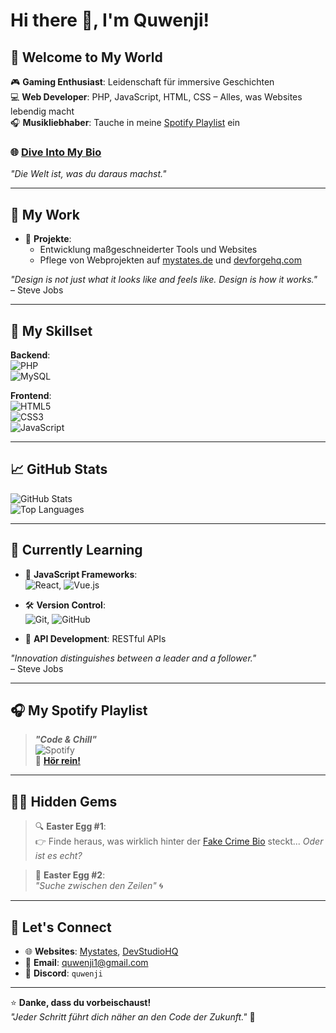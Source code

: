 # Hi there 👋, I'm Quwenji!

## 🌌 Welcome to My World  
🎮 **Gaming Enthusiast**: Leidenschaft für immersive Geschichten  
💻 **Web Developer**: PHP, JavaScript, HTML, CSS – Alles, was Websites lebendig macht  
🎧 **Musikliebhaber**: Tauche in meine [Spotify Playlist](https://open.spotify.com/playlist/4oryQukeSuIhA4lVIjtfwE?si=c40c981658384b80) ein  

### 🌐 **[Dive Into My Bio](https://fakecrime.bio/quwenji)**  
_"Die Welt ist, was du daraus machst."_  

---

## 💼 My Work  
- 🌟 **Projekte**:  
  - Entwicklung maßgeschneiderter Tools und Websites  
  - Pflege von Webprojekten auf [mystates.de](https://mystates.de) und [devforgehq.com](https://devforgehq.com)  

*"Design is not just what it looks like and feels like. Design is how it works."*  
– Steve Jobs  

---

## 🔧 My Skillset  
**Backend**:  
![PHP](https://img.shields.io/badge/PHP-000?style=flat&logo=php&logoColor=white)  
![MySQL](https://img.shields.io/badge/MySQL-4479A1?style=flat&logo=mysql&logoColor=white)  

**Frontend**:  
![HTML5](https://img.shields.io/badge/HTML5-E34F26?style=flat&logo=html5&logoColor=white)  
![CSS3](https://img.shields.io/badge/CSS3-1572B6?style=flat&logo=css3&logoColor=white)  
![JavaScript](https://img.shields.io/badge/JavaScript-F7DF1E?style=flat&logo=javascript&logoColor=black)  

---

## 📈 GitHub Stats  
![GitHub Stats](https://github-readme-stats.vercel.app/api?username=Quwenji&show_icons=true&theme=radical)  
![Top Languages](https://github-readme-stats.vercel.app/api/top-langs/?username=Quwenji&layout=compact&theme=radical)  

---

## 🎯 Currently Learning  
- 🌟 **JavaScript Frameworks**:  
  ![React](https://img.shields.io/badge/React-61DAFB?style=flat&logo=react&logoColor=white), ![Vue.js](https://img.shields.io/badge/Vue.js-4FC08D?style=flat&logo=vue.js&logoColor=white)  

- 🛠️ **Version Control**:  
  ![Git](https://img.shields.io/badge/Git-F05032?style=flat&logo=git&logoColor=white), ![GitHub](https://img.shields.io/badge/GitHub-181717?style=flat&logo=github)  

- 📡 **API Development**: RESTful APIs  

*"Innovation distinguishes between a leader and a follower."*  
– Steve Jobs  

---

## 🎧 My Spotify Playlist  
> _**"Code & Chill"**_  
![Spotify](https://novatorem.vercel.app/api/spotify)  
🎵 **[Hör rein!](https://open.spotify.com/playlist/4oryQukeSuIhA4lVIjtfwE?si=c40c981658384b80)**  

---

## 🕵️‍♂️ Hidden Gems  
> 🔍 **Easter Egg #1**:  
👉 Finde heraus, was wirklich hinter der [Fake Crime Bio](https://fakecrime.bio/quwenji) steckt... _Oder ist es echt?_  

> 🧙 **Easter Egg #2**:  
_"Suche zwischen den Zeilen"_ 🌀  

---

## 🌟 Let's Connect  
- 🌐 **Websites**: [Mystates](https://mystates.de), [DevStudioHQ](https://devstudiohq.com)  
- 📧 **Email**: quwenji1@gmail.com  
- 💬 **Discord**: `quwenji`  

---

⭐️ **Danke, dass du vorbeischaust!**  
_"Jeder Schritt führt dich näher an den Code der Zukunft."_ 🚀
